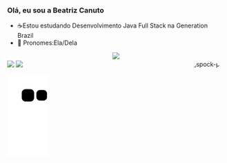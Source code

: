 ### Olá, eu sou a Beatriz Canuto

- ☕Estou estudando Desenvolvimento Java Full Stack na Generation Brazil
- 🐘 Pronomes:Ela/Dela

<div align="center">
  <a href="https://github.com/BeatrizCanuto">
  <img height="160em" src="https://github-readme-stats.vercel.app/api?username=BeatrizCanuto&show_icons=true&theme=highcontrast&include_all_commits=true&count_private=true"/>
  
</div>
  

  
<div> 
  <a href = "mailto:bia2cm@gmail.com"><img src="https://img.shields.io/badge/-Gmail-%23333?style=for-the-badge&logo=gmail&logoColor=red" target="_blank"></a>
  <a href="https://www.linkedin.com/in/beatriz-canuto/" target="_blank"><img src="https://img.shields.io/badge/-LinkedIn-%230077B5?style=for-the-badge&logo=linkedin&logoColor=white" target="_blank"></a> 
   <img align="right" alt="spock-pic" height="100" style="border-radius:60px;" src="https://64.media.tumblr.com/tumblr_lx0zc5HLpy1r9ngamo1_500.gifv">
  
  ![Snake animation](https://github.com/BeatrizCanuto/BeatrizCanuto/blob/output/github-contribution-grid-snake.svg)
 
</div>
